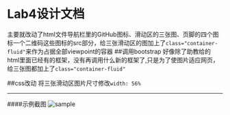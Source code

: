 Lab4设计文档
====
主要就改动了html文件导航栏里的GitHub图标、滑动区的三张图、页脚的四个图标一个二维码这些图标的src部分，给三张滑动区的图加上了`class="container-fluid"`来作为占据全部viewpoint的容器
##调用bootstrap
好像除了助教给的html里面已经有的框架，没有再调用什么新的框架了,只是为了使图片适应网页，给三张图都加上了`class="container-fluid"`

##css改动
将三张滑动区图片尺寸修改`width: 56%`

----
####示例截图
![sample](images/MySample.png)